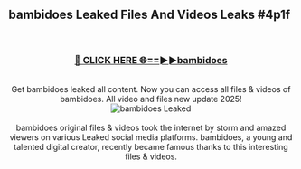 ## bambidoes Leaked Files And Videos Leaks #4p1f
<br>
<div align="center">
<h3><a href="https://watchclip.my.id/bambidoes" rel="nofollow">🔴 CLICK HERE 🌐==►►bambidoes</a></h3>
<br>
Get bambidoes leaked all content. Now you can access all files & videos of bambidoes. All video and files new update 2025!
<br>
<a href="https://watchclip.my.id/bambidoes" rel="nofollow" data-target="animated-image.originalLink"><img src="https://i.ibb.co.com/WyWwxjT/player-gif2.gif" alt="bambidoes Leaked" style="max-width: 100%; display: inline-block;" data-target="animated-image.originalImage"></a>
<br><br>
bambidoes original files & videos took the internet by storm and amazed viewers on various Leaked social media platforms. bambidoes, a young and talented digital creator, recently became famous thanks to this interesting files & videos.
</div>
<br>